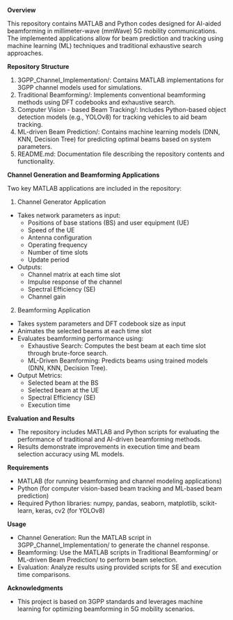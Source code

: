 **Overview**

This repository contains MATLAB and Python codes designed for AI-aided beamforming in millimeter-wave (mmWave) 5G mobility communications. The implemented applications allow for beam prediction and tracking using machine learning (ML) techniques and traditional exhaustive search approaches.

**Repository Structure**

1. 3GPP_Channel_Implementation/: Contains MATLAB implementations for 3GPP channel models used for simulations.
2. Traditional Beamforming/: Implements conventional beamforming methods using DFT codebooks and exhaustive search.
3. Computer Vision - based Beam Tracking/: Includes Python-based object detection models (e.g., YOLOv8) for tracking vehicles to aid beam tracking.
4. ML-driven Beam Prediction/: Contains machine learning models (DNN, KNN, Decision Tree) for predicting optimal beams based on system parameters.
5. README.md: Documentation file describing the repository contents and functionality.

**Channel Generation and Beamforming Applications**

Two key MATLAB applications are included in the repository:
1. Channel Generator Application
- Takes network parameters as input:
  - Positions of base stations (BS) and user equipment (UE)
  - Speed of the UE
  - Antenna configuration
  - Operating frequency
  - Number of time slots
  - Update period
- Outputs:
  - Channel matrix at each time slot
  - Impulse response of the channel
  - Spectral Efficiency (SE)
  - Channel gain

2. Beamforming Application
- Takes system parameters and DFT codebook size as input
- Animates the selected beams at each time slot
- Evaluates beamforming performance using:
    - Exhaustive Search: Computes the best beam at each time slot through brute-force search.
    - ML-Driven Beamforming: Predicts beams using trained models (DNN, KNN, Decision Tree).
- Output Metrics:
    - Selected beam at the BS
    - Selected beam at the UE
    - Spectral Efficiency (SE)
    - Execution time

**Evaluation and Results**
- The repository includes MATLAB and Python scripts for evaluating the performance of traditional and AI-driven beamforming methods.
- Results demonstrate improvements in execution time and beam selection accuracy using ML models.

**Requirements**
- MATLAB (for running beamforming and channel modeling applications)
- Python (for computer vision-based beam tracking and ML-based beam prediction)
- Required Python libraries: numpy, pandas, seaborn, matplotlib, scikit-learn, keras, cv2 (for YOLOv8)

**Usage**
- Channel Generation: Run the MATLAB script in 3GPP_Channel_Implementation/ to generate the channel response.
- Beamforming: Use the MATLAB scripts in Traditional Beamforming/ or ML-driven Beam Prediction/ to perform beam selection.
- Evaluation: Analyze results using provided scripts for SE and execution time comparisons.

**Acknowledgments**
- This project is based on 3GPP standards and leverages machine learning for optimizing beamforming in 5G mobility scenarios.
